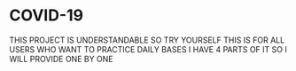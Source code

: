 # COVID-19
THIS PROJECT IS UNDERSTANDABLE SO TRY YOURSELF
THIS IS FOR ALL USERS WHO WANT TO PRACTICE DAILY BASES
I HAVE 4 PARTS OF IT SO I WILL PROVIDE ONE BY ONE
